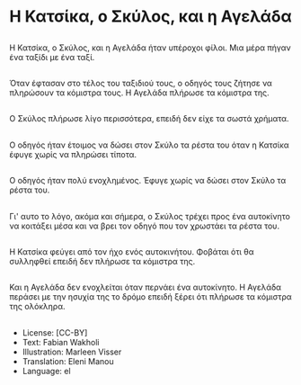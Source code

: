 # Η Κατσίκα, ο Σκύλος, και η Αγελάδα

##
Η Κατσίκα, ο Σκύλος, και η Αγελάδα ήταν υπέροχοι φίλοι. Μια μέρα πήγαν ένα ταξίδι με ένα ταξί.

##
Όταν έφτασαν στο τέλος του ταξιδιού τους, ο οδηγός τους ζήτησε να πληρώσουν τα κόμιστρα τους. Η Αγελάδα πλήρωσε τα κόμιστρα της.

##
Ο Σκύλος πλήρωσε λίγο περισσότερα, επειδή δεν είχε τα σωστά χρήματα.

##
Ο οδηγός ήταν έτοιμος να δώσει στον Σκύλο τα ρέστα του όταν η Κατσίκα έφυγε χωρίς να πληρώσει τίποτα.

##
Ο οδηγός ήταν πολύ ενοχλημένος. Έφυγε χωρίς να δώσει στον Σκύλο τα ρέστα του.

##
Γι' αυτο το λόγο, ακόμα και σήμερα, ο Σκύλος τρέχει προς ένα αυτοκίνητο να κοιτάξει μέσα και να βρει τον οδηγό που τον χρωστάει τα ρέστα του.

##
Η Κατσίκα φεύγει από τον ήχο ενός αυτοκινήτου. Φοβάται ότι θα συλληφθεί επειδή δεν πλήρωσε τα κόμιστρα της.

##
Και η Αγελάδα δεν ενοχλείται όταν περνάει ένα αυτοκίνητο. Η Αγελάδα περάσει με την ησυχία της το δρόμο επειδή ξέρει ότι πλήρωσε τα κόμιστρα της ολόκληρα.

##
* License: [CC-BY]
* Text: Fabian Wakholi
* Illustration: Marleen Visser
* Translation: Eleni Manou
* Language: el
